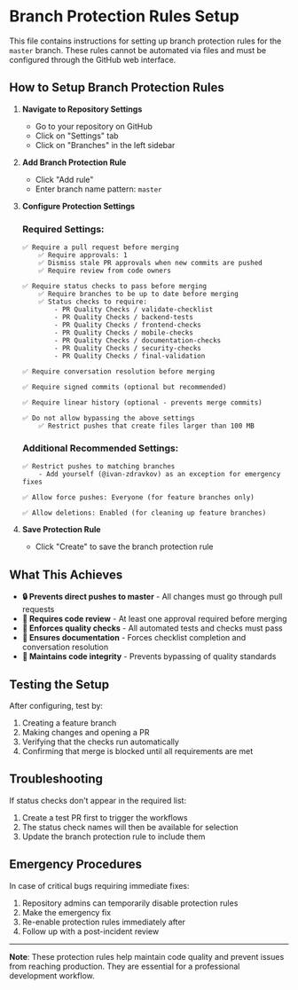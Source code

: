 # Branch Protection Rules Setup

This file contains instructions for setting up branch protection rules for the `master` branch. These rules cannot be automated via files and must be configured through the GitHub web interface.

## How to Setup Branch Protection Rules

1. **Navigate to Repository Settings**
   - Go to your repository on GitHub
   - Click on "Settings" tab
   - Click on "Branches" in the left sidebar

2. **Add Branch Protection Rule**
   - Click "Add rule"
   - Enter branch name pattern: `master`

3. **Configure Protection Settings**

   ### Required Settings:
   ```
   ✅ Require a pull request before merging
       ✅ Require approvals: 1
       ✅ Dismiss stale PR approvals when new commits are pushed
       ✅ Require review from code owners
   
   ✅ Require status checks to pass before merging
       ✅ Require branches to be up to date before merging
       ✅ Status checks to require:
           - PR Quality Checks / validate-checklist
           - PR Quality Checks / backend-tests
           - PR Quality Checks / frontend-checks
           - PR Quality Checks / mobile-checks
           - PR Quality Checks / documentation-checks
           - PR Quality Checks / security-checks
           - PR Quality Checks / final-validation
   
   ✅ Require conversation resolution before merging
   
   ✅ Require signed commits (optional but recommended)
   
   ✅ Require linear history (optional - prevents merge commits)
   
   ✅ Do not allow bypassing the above settings
       ✅ Restrict pushes that create files larger than 100 MB
   ```

   ### Additional Recommended Settings:
   ```
   ✅ Restrict pushes to matching branches
       - Add yourself (@ivan-zdravkov) as an exception for emergency fixes
   
   ✅ Allow force pushes: Everyone (for feature branches only)
   
   ✅ Allow deletions: Enabled (for cleaning up feature branches)
   ```

4. **Save Protection Rule**
   - Click "Create" to save the branch protection rule

## What This Achieves

- **🔒 Prevents direct pushes to master** - All changes must go through pull requests
- **👥 Requires code review** - At least one approval required before merging
- **🧪 Enforces quality checks** - All automated tests and checks must pass
- **📝 Ensures documentation** - Forces checklist completion and conversation resolution
- **🔐 Maintains code integrity** - Prevents bypassing of quality standards

## Testing the Setup

After configuring, test by:

1. Creating a feature branch
2. Making changes and opening a PR
3. Verifying that the checks run automatically
4. Confirming that merge is blocked until all requirements are met

## Troubleshooting

If status checks don't appear in the required list:
1. Create a test PR first to trigger the workflows
2. The status check names will then be available for selection
3. Update the branch protection rule to include them

## Emergency Procedures

In case of critical bugs requiring immediate fixes:
1. Repository admins can temporarily disable protection rules
2. Make the emergency fix
3. Re-enable protection rules immediately after
4. Follow up with a post-incident review

---

**Note**: These protection rules help maintain code quality and prevent issues from reaching production. They are essential for a professional development workflow.
